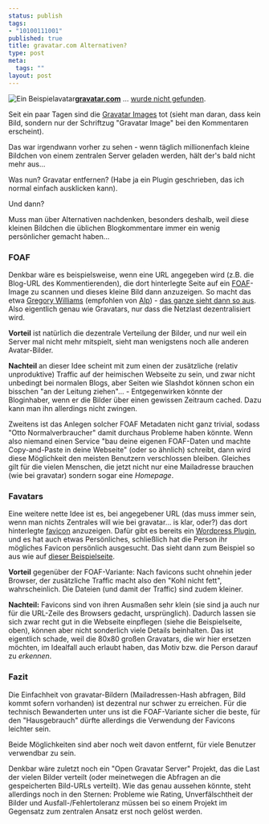 ```yaml
--- 
status: publish
tags: 
- "10100111001"
published: true
title: gravatar.com Alternativen?
type: post
meta: 
  tags: ""
layout: post
---
```

<img src="/wp-content/gravatars/soundwave80.jpg" alt="Ein Beispielavatar" class="alignright border" /><strong><a href="http://www.gravatar.com">gravatar.com</a></strong> ... <a href="http://www.cyrus.ruhr.de/blog/2005/07/16/gravatar">wurde nicht gefunden</a>.

Seit ein paar Tagen sind die <a href="http://fredericiana.de/archives/2005/04/18/gravatar/">Gravatar Images</a> tot (sieht man daran, dass kein Bild, sondern nur der Schriftzug "Gravatar Image" bei den Kommentaren erscheint).

Das war irgendwann vorher zu sehen - wenn täglich millionenfach kleine Bildchen von einem zentralen Server geladen werden, hält der's bald nicht mehr aus...

Was nun? Gravatar entfernen? (Habe ja ein Plugin geschrieben, das ich normal einfach ausklicken kann).

Und dann?

Muss man über Alternativen nachdenken<!--more-->, besonders deshalb, weil diese kleinen Bildchen die üblichen Blogkommentare immer ein wenig persönlicher gemacht haben...

<h3>FOAF</h3>
Denkbar wäre es beispielsweise, wenn eine URL angegeben wird (z.B. die Blog-URL des Kommentierenden), die dort hinterlegte Seite auf ein <a href="http://www.foaf-project.org/">FOAF</a>-Image zu scannen und dieses kleine Bild dann anzuzeigen. So macht das etwa <a href="http://kasei.us/about/#comments">Gregory Williams</a> (empfohlen von <a href="http://uckan.info/2005/07/10/besser-als-gravatare/">Alp</a>) - <a href="http://kasei.us/archives/2004/02/12/tipjar">das ganze sieht dann so aus</a>. Also eigentlich genau wie Gravatars, nur dass die Netzlast dezentralisiert wird.

<strong>Vorteil</strong> ist natürlich die dezentrale Verteilung der Bilder, und nur weil ein Server mal nicht mehr mitspielt, sieht man wenigstens noch alle anderen Avatar-Bilder.

<strong>Nachteil</strong> an dieser Idee scheint mit zum einen der zusätzliche (relativ unproduktive) Traffic auf der heimischen Webseite zu sein, und zwar nicht unbedingt bei normalen Blogs, aber Seiten wie Slashdot können schon ein bisschen "an der Leitung ziehen"... - Entgegenwirken könnte der Bloginhaber, wenn er die Bilder über einen gewissen Zeitraum cached. Dazu kann man ihn allerdings nicht zwingen.

Zweitens ist das Anlegen solcher FOAF Metadaten nicht ganz trivial, sodass "Otto Normalverbraucher" damit durchaus Probleme haben könnte. Wenn also niemand einen Service "bau deine eigenen FOAF-Daten und machte Copy-and-Paste in deine Webseite" (oder so ähnlich) schreibt, dann wird diese Möglichkeit den meisten Benutzern verschlossen bleiben. Gleiches gilt für die vielen Menschen, die jetzt nicht nur eine Mailadresse brauchen (wie bei gravatar) sondern sogar eine <em>Homepage</em>.

<h3>Favatars</h3>
Eine weitere nette Idee ist es, bei angegebener URL (das muss immer sein, wenn man nichts Zentrales will wie bei gravatar... is klar, oder?) das dort hinterlegte <a href="http://de.wikipedia.org/wiki/Favicon">favicon</a> anzuzeigen. Dafür gibt es bereits ein <a href="http://www.noscope.com/journal/2004/12/favatars">Wordpress Plugin</a>, und es hat auch etwas Persönliches, schließlich hat die Person ihr mögliches Favicon persönlich ausgesucht. Das sieht dann zum Beispiel so aus wie auf <a href="http://www.somefoolwitha.com/2004/12/26/favatars/#comments">dieser Beispielseite</a>.

<strong>Vorteil</strong> gegenüber der FOAF-Variante: Nach favicons sucht ohnehin jeder Browser, der zusätzliche Traffic macht also den "Kohl nicht fett", wahrscheinlich. Die Dateien (und damit der Traffic) sind zudem kleiner.

<strong>Nachteil:</strong> Favicons sind von ihren Ausmaßen sehr klein (sie sind ja auch nur für die URL-Zeile des Browsers gedacht, ursprünglich). Dadurch lassen sie sich zwar recht gut in die Webseite einpflegen (siehe die Beispielseite, oben), können aber nicht sonderlich viele Details beinhalten. Das ist eigentlich schade, weil die 80x80 großen Gravatars, die wir hier ersetzen möchten, im Idealfall auch erlaubt haben, das Motiv bzw. die Person darauf zu <em>erkennen</em>.

<h3>Fazit</h3>
Die Einfachheit von gravatar-Bildern (Mailadressen-Hash abfragen, Bild kommt sofern vorhanden) ist dezentral nur schwer zu erreichen. Für die technisch Bewanderten unter uns ist die FOAF-Variante sicher die beste, für den "Hausgebrauch" dürfte allerdings die Verwendung der Favicons leichter sein.

Beide Möglichkeiten sind aber noch weit davon entfernt, für viele Benutzer verwendbar zu sein.

Denkbar wäre zuletzt noch ein "Open Gravatar Server" Projekt, das die Last der vielen Bilder verteilt (oder meinetwegen die Abfragen an die gespeicherten Bild-URLs verteilt). Wie das genau aussehen könnte, steht allerdings noch in den Sternen: Probleme wie Rating, Unverfälschtheit der Bilder und Ausfall-/Fehlertoleranz müssen bei so einem Projekt im Gegensatz zum zentralen Ansatz erst noch gelöst werden.
